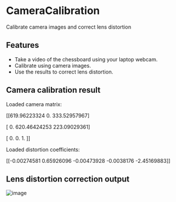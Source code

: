 # CameraCalibration
Calibrate camera images and correct lens distortion

## Features
- Take a video of the chessboard using your laptop webcam.
- Calibrate using camera images.
- Use the results to correct lens distortion.

## Camera calibration result
  Loaded camera matrix:

  
 [[619.96223324   0.         333.52957967]

 
 [  0.         620.46424253 223.09029361]

 
 [  0.           0.           1.        ]]

 
Loaded distortion coefficients:


 [[-0.00274581  0.65926096 -0.00473928 -0.0038176  -2.45169883]]

## Lens distortion correction output

![image](https://github.com/user-attachments/assets/61785d2f-1d93-47c5-b99c-3cf4ee334c39)
